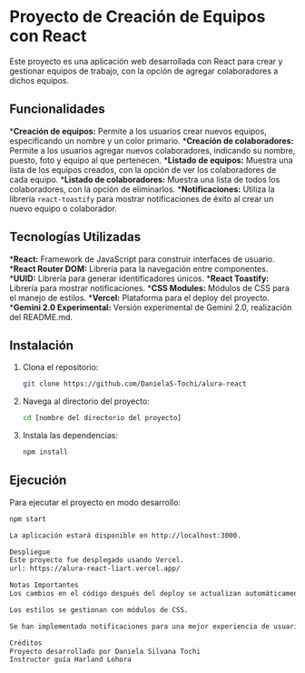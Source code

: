 # Proyecto de Creación de Equipos con React

Este proyecto es una aplicación web desarrollada con React para crear y gestionar equipos de trabajo, con la opción de agregar colaboradores a dichos equipos.

## Funcionalidades

***Creación de equipos:** Permite a los usuarios crear nuevos equipos, especificando un nombre y un color primario.
***Creación de colaboradores:** Permite a los usuarios agregar nuevos colaboradores, indicando su nombre, puesto, foto y equipo al que pertenecen.
***Listado de equipos:** Muestra una lista de los equipos creados, con la opción de ver los colaboradores de cada equipo.
***Listado de colaboradores:** Muestra una lista de todos los colaboradores, con la opción de eliminarlos.
***Notificaciones:** Utiliza la librería `react-toastify` para mostrar notificaciones de éxito al crear un nuevo equipo o colaborador.

## Tecnologías Utilizadas

***React:** Framework de JavaScript para construir interfaces de usuario.
***React Router DOM:** Librería para la navegación entre componentes.
***UUID:** Librería para generar identificadores únicos.
***React Toastify:** Librería para mostrar notificaciones.
***CSS Modules:** Módulos de CSS para el manejo de estilos.
***Vercel:** Plataforma para el deploy del proyecto.
***Gemini 2.0 Experimental:** Versión experimental de Gemini 2.0, realización del README.md.

## Instalación

1. Clona el repositorio:

    ```bash
    git clone https://github.com/DanielaS-Tochi/alura-react
    ```

2. Navega al directorio del proyecto:

    ```bash
    cd [nombre del directorio del proyecto]
    ```

3. Instala las dependencias:

    ```bash
    npm install
    ```

## Ejecución

Para ejecutar el proyecto en modo desarrollo:

```bash
npm start

La aplicación estará disponible en http://localhost:3000.

Despliegue
Este proyecto fue desplegado usando Vercel. 
url: https://alura-react-liart.vercel.app/

Notas Importantes
Los cambios en el código después del deploy se actualizan automáticamente en la URL.

Los estilos se gestionan con módulos de CSS.

Se han implementado notificaciones para una mejor experiencia de usuario.

Créditos
Proyecto desarrollado por Daniela Silvana Tochi
Instructor guía Harland Lohora
